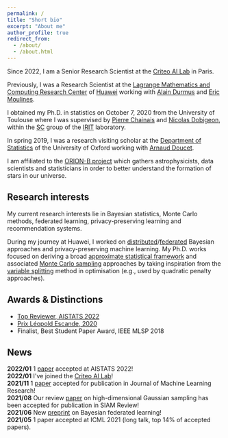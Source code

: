 ```yaml
---
permalink: /
title: "Short bio"
excerpt: "About me"
author_profile: true
redirect_from: 
  - /about/
  - /about.html
---
```


Since 2022, I am a Senior Research Scientist at the [Criteo AI Lab](https://ailab.criteo.com/) in Paris.

Previously, I was a Research Scientist at the [Lagrange Mathematics and Computing Research Center](https://www.huawei.com/fr/news/fr/2020/centre-lagrange) of [Huawei](https://www.huawei.com/) working with [Alain Durmus](http://alain.perso.math.cnrs.fr/) and [Eric Moulines](https://scholar.google.fr/citations?user=_XE1LvQAAAAJ&hl=fr).

I obtained my Ph.D. in statistics on October 7, 2020 from the University of Toulouse where I was supervised by [Pierre Chainais](http://pierrechainais.ec-lille.fr) and [Nicolas Dobigeon](http://dobigeon.perso.enseeiht.fr/index.html), within the [SC](http://sc.enseeiht.fr/) group of the [IRIT](https://www.irit.fr/) laboratory.

In spring 2019, I was a research visiting scholar at the [Department of Statistics](http://www.stats.ox.ac.uk/) of the University of Oxford working with [Arnaud Doucet](http://www.stats.ox.ac.uk/~doucet/).

I am affiliated to the [ORION-B project](https://www.iram.fr/~pety/ORION-B/) which gathers astrophysicists, data scientists and statisticians in order to better understand the formation of stars in our universe.

## Research interests
My current research interests lie in Bayesian statistics, Monte Carlo methods, federated learning, privacy-preserving learning and recommendation systems.

During my journey at Huawei, I worked on [distributed](http://proceedings.mlr.press/v139/plassier21a.html)/[federated](https://arxiv.org/abs/2106.00797) Bayesian approaches and privacy-preserving machine learning.
My Ph.D. works focused on deriving a broad [approximate statistical framework](https://doi.org/10.1080/10618600.2020.1826954) and associated [Monte Carlo sampling](https://arxiv.org/abs/1905.11937) approaches by taking inspiration from the [variable splitting](https://doi.org/10.1109/TSP.2019.2894825) method in optimisation (e.g., used by quadratic penalty approaches).

## Awards & Distinctions
- [Top Reviewer, AISTATS 2022](https://virtual.aistats.org/Conferences/2022/Reviewers)
- [Prix Léopold Escande, 2020](https://www.inp-toulouse.fr/fr/toulouse-inp/actualites/prix-leopold-escande-2020.html)
- Finalist, Best Student Paper Award, IEEE MLSP 2018

## News
<i class="fa fa-fw fa-newspaper"></i> **2022/01** 1 [paper](https://arxiv.org/abs/2106.00797) accepted at AISTATS 2022!   
<i class="fa fa-fw fa-landmark"></i> **2022/01** I've joined the [Criteo AI Lab](https://ailab.criteo.com/)!              
<i class="fa fa-fw fa-newspaper"></i> **2021/11** 1 [paper](https://arxiv.org/abs/1905.11937) accepted for publication in Journal of Machine Learning Research!  
<i class="fa fa-fw fa-newspaper"></i> **2021/08** Our review [paper](https://arxiv.org/abs/2010.01510) on high-dimensional Gaussian sampling has been accepted for publication in SIAM Review!     
<i class="fa fa-fw fa-newspaper"></i> **2021/06** New [preprint](https://arxiv.org/abs/2106.00797) on Bayesian federated learning!                            
<i class="fa fa-fw fa-newspaper"></i> **2021/05** 1 paper accepted at ICML 2021 (long talk, top 14% of accepted papers).  